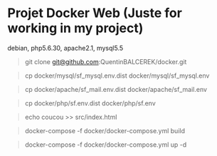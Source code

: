 # Projet Docker Web (Juste for working in my project)

debian, php5.6.30, apache2.1, mysql5.5

> git clone git@github.com:QuentinBALCEREK/docker.git

> cp docker/mysql/sf_mysql.env.dist docker/mysql/sf_mysql.env

> cp docker/apache/sf_mail.env.dist docker/apache/sf_mail.env

> cp docker/php/sf.env.dist docker/php/sf.env

> echo coucou >> src/index.html

> docker-compose -f docker/docker-compose.yml build

> docker-compose -f docker/docker-compose.yml up -d